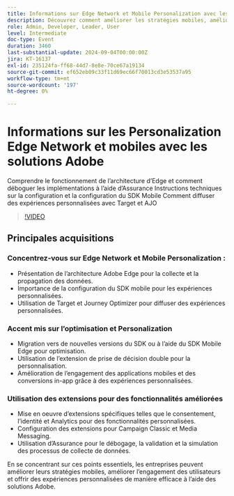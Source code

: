```yaml
---
title: Informations sur Edge Network et Mobile Personalization avec les solutions Adobe
description: Découvrez comment améliorer les stratégies mobiles, améliorer l’engagement des utilisateurs et proposer des expériences personnalisées de manière efficace à l’aide des solutions Adobe.
role: Admin, Developer, Leader, User
level: Intermediate
doc-type: Event
duration: 3460
last-substantial-update: 2024-09-04T00:00:00Z
jira: KT-16137
exl-id: 235124fa-ff68-44d7-8e8e-70ce67a19134
source-git-commit: ef652eb09c33f11d69ec66f70013cd3e53537a95
workflow-type: tm+mt
source-wordcount: '197'
ht-degree: 0%

---
```


# Informations sur les Personalization Edge Network et mobiles avec les solutions Adobe

Comprendre le fonctionnement de l’architecture d’Edge et comment déboguer les implémentations à l’aide d’Assurance
Instructions techniques sur la configuration et la configuration du SDK Mobile
Comment diffuser des expériences personnalisées avec Target et AJO

>[!VIDEO](https://video.tv.adobe.com/v/3433328/?learn=on)

## Principales acquisitions

### Concentrez-vous sur Edge Network et Mobile Personalization :

* Présentation de l’architecture Adobe Edge pour la collecte et la propagation des données.
* Importance de la configuration du SDK mobile pour les expériences personnalisées.
* Utilisation de Target et Journey Optimizer pour diffuser des expériences personnalisées.

### Accent mis sur l’optimisation et Personalization

* Migration vers de nouvelles versions du SDK ou à l’aide du SDK Mobile Edge pour optimisation.
* Utilisation de l’extension de prise de décision double pour la personnalisation.
* Amélioration de l’engagement des applications mobiles et des conversions in-app grâce à des expériences personnalisées.

### Utilisation des extensions pour des fonctionnalités améliorées

* Mise en oeuvre d’extensions spécifiques telles que le consentement, l’identité et Analytics pour des fonctionnalités personnalisées.
* Configuration des extensions pour Campaign Classic et Media Messaging.
* Utilisation d’Assurance pour le débogage, la validation et la simulation des processus de collecte de données.

En se concentrant sur ces points essentiels, les entreprises peuvent améliorer leurs stratégies mobiles, améliorer l’engagement des utilisateurs et offrir des expériences personnalisées de manière efficace à l’aide des solutions Adobe.
